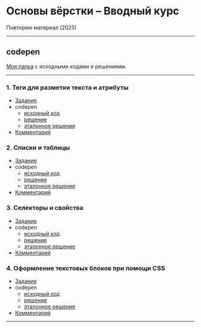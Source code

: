 # Основы вёрстки – Вводный курс
Повторяю материал (2025)

---
## codepen
[Моя папка](https://codepen.io/collection/eYNVGy) с исходными кодами и решениями.

---
### 1. Теги для разметки текста и атрибуты
- [Задание](/tags-1-task/)
- codepen
  - [исходный код](https://codepen.io/Oleg-Yanke/pen/KwKbVXe)
  - [решение](https://codepen.io/Oleg-Yanke/pen/PwoXZQj)
  - [эталонное решение](https://codepen.io/Oleg-Yanke/pen/gbbqxRv)
- [Комментарий](/tags-2-reference/)

### 2. Списки и таблицы
- [Задание](./lists-1-task/)
- codepen
  - [исходный код](https://codepen.io/Oleg-Yanke/pen/XJWoodP)
  - [решение](https://codepen.io/Oleg-Yanke/pen/XJWooKP)
  - [эталонное решение](https://codepen.io/Oleg-Yanke/pen/ZYYwJxE)
- [Комментарий](./lists-2-reference/)

### 3. Селекторы и свойства
- [Задание](./selectors-1-task/)
- codepen
  - [исходный код](https://codepen.io/Oleg-Yanke/pen/EaxMyVg)
  - [решение](https://codepen.io/Oleg-Yanke/pen/WbNmxxB)
  - [эталонное решение](https://codepen.io/Oleg-Yanke/pen/myyvMxX)
- [Комментарий](./selectors-2-reference/)

### 4. Оформление текстовых блоков при помощи CSS
- [Задание](./text-1-task/)
- codepen
  - [исходный код](https://codepen.io/Oleg-Yanke/pen/XJWGKaN)
  - [решение](https://codepen.io/Oleg-Yanke/pen/wBvOWqZ)
  - [эталонное решение](https://codepen.io/Oleg-Yanke/pen/qEEgXYR)
- [Комментарий](./text-2-reference/)

---